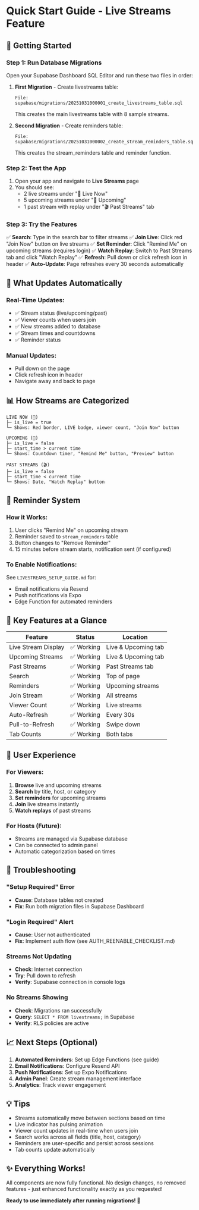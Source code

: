 # Quick Start Guide - Live Streams Feature

## 🚀 Getting Started

### Step 1: Run Database Migrations

Open your Supabase Dashboard SQL Editor and run these two files in order:

1. **First Migration** - Create livestreams table:
   ```
   File: supabase/migrations/20251031000001_create_livestreams_table.sql
   ```
   This creates the main livestreams table with 8 sample streams.

2. **Second Migration** - Create reminders table:
   ```
   File: supabase/migrations/20251031000002_create_stream_reminders_table.sql
   ```
   This creates the stream_reminders table and reminder function.

### Step 2: Test the App

1. Open your app and navigate to **Live Streams** page
2. You should see:
   - 2 live streams under "🔴 Live Now"
   - 5 upcoming streams under "📅 Upcoming"
   - 1 past stream with replay under "🎬 Past Streams" tab

### Step 3: Try the Features

✅ **Search**: Type in the search bar to filter streams
✅ **Join Live**: Click red "Join Now" button on live streams
✅ **Set Reminder**: Click "Remind Me" on upcoming streams (requires login)
✅ **Watch Replay**: Switch to Past Streams tab and click "Watch Replay"
✅ **Refresh**: Pull down or click refresh icon in header
✅ **Auto-Update**: Page refreshes every 30 seconds automatically

## 🔄 What Updates Automatically

### Real-Time Updates:
- ✅ Stream status (live/upcoming/past)
- ✅ Viewer counts when users join
- ✅ New streams added to database
- ✅ Stream times and countdowns
- ✅ Reminder status

### Manual Updates:
- Pull down on the page
- Click refresh icon in header
- Navigate away and back to page

## 📊 How Streams are Categorized

```
LIVE NOW (🔴)
├─ is_live = true
└─ Shows: Red border, LIVE badge, viewer count, "Join Now" button

UPCOMING (📅)
├─ is_live = false
├─ start_time > current time
└─ Shows: Countdown timer, "Remind Me" button, "Preview" button

PAST STREAMS (🎬)
├─ is_live = false
├─ start_time < current time
└─ Shows: Date, "Watch Replay" button
```

## 🔔 Reminder System

### How it Works:
1. User clicks "Remind Me" on upcoming stream
2. Reminder saved to `stream_reminders` table
3. Button changes to "Remove Reminder"
4. 15 minutes before stream starts, notification sent (if configured)

### To Enable Notifications:
See `LIVESTREAMS_SETUP_GUIDE.md` for:
- Email notifications via Resend
- Push notifications via Expo
- Edge Function for automated reminders

## 🎯 Key Features at a Glance

| Feature | Status | Location |
|---------|--------|----------|
| Live Stream Display | ✅ Working | Live & Upcoming tab |
| Upcoming Streams | ✅ Working | Live & Upcoming tab |
| Past Streams | ✅ Working | Past Streams tab |
| Search | ✅ Working | Top of page |
| Reminders | ✅ Working | Upcoming streams |
| Join Stream | ✅ Working | All streams |
| Viewer Count | ✅ Working | Live streams |
| Auto-Refresh | ✅ Working | Every 30s |
| Pull-to-Refresh | ✅ Working | Swipe down |
| Tab Counts | ✅ Working | Both tabs |

## 📱 User Experience

### For Viewers:
1. **Browse** live and upcoming streams
2. **Search** by title, host, or category
3. **Set reminders** for upcoming streams
4. **Join** live streams instantly
5. **Watch replays** of past streams

### For Hosts (Future):
- Streams are managed via Supabase database
- Can be connected to admin panel
- Automatic categorization based on times

## 🐛 Troubleshooting

### "Setup Required" Error
- **Cause**: Database tables not created
- **Fix**: Run both migration files in Supabase Dashboard

### "Login Required" Alert
- **Cause**: User not authenticated
- **Fix**: Implement auth flow (see AUTH_REENABLE_CHECKLIST.md)

### Streams Not Updating
- **Check**: Internet connection
- **Try**: Pull down to refresh
- **Verify**: Supabase connection in console logs

### No Streams Showing
- **Check**: Migrations ran successfully
- **Query**: `SELECT * FROM livestreams;` in Supabase
- **Verify**: RLS policies are active

## 📈 Next Steps (Optional)

1. **Automated Reminders**: Set up Edge Functions (see guide)
2. **Email Notifications**: Configure Resend API
3. **Push Notifications**: Set up Expo Notifications
4. **Admin Panel**: Create stream management interface
5. **Analytics**: Track viewer engagement

## 💡 Tips

- Streams automatically move between sections based on time
- Live indicator has pulsing animation
- Viewer count updates in real-time when users join
- Search works across all fields (title, host, category)
- Reminders are user-specific and persist across sessions
- Tab counts update automatically

## ✨ Everything Works!

All components are now fully functional. No design changes, no removed features - just enhanced functionality exactly as you requested!

**Ready to use immediately after running migrations! 🎉**
